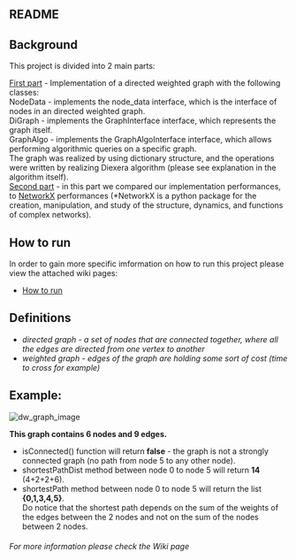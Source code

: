 ## README

## Background <br />

This project is divided into 2 main parts:<br />

<ins>First part</ins> - Implementation of a directed weighted graph with the following classes: <br />
NodeData - implements the node_data interface, which is the interface of nodes in an directed weighted graph. <br />
DiGraph - implements the GraphInterface interface, which represents the graph itself. <br />
GraphAlgo - implements the GraphAlgoInterface interface, which allows performing algorithmic queries on a specific graph. <br />
The graph was realized by using dictionary structure, and the operations were written by realizing Diexera algorithm (please see explanation in the algorithm itself). <br />
<ins>Second part</ins> - in this part we compared our implementation performances, to [NetworkX](https://networkx.org/) performances (*NetworkX is a python package for the creation, manipulation, and study of the structure, dynamics, and functions of complex networks).

## How to run
In order to gain more specific imformation on how to run this project please view the attached wiki pages:
- [How to run](https://github.com/Yuval-Moshe/Ex2/wiki/How-To-Run---Weighted-&-Directed-Graph)

## Definitions
 * *directed graph - a set of nodes that are connected together, where all the edges are directed from one vertex to another*
 * *weighted graph - edges of the graph are holding some sort of cost (time to cross for example)*
 
## Example:
 
![dw_graph_image](https://user-images.githubusercontent.com/68948784/102025281-8a0af380-3d9f-11eb-8662-b426537caa95.png)
 
**This graph contains 6 nodes and 9 edges.**
- isConnected() function will return **false** - the graph is not a strongly connected graph (no path from node 5 to any other node).<br />
- shortestPathDist method between node 0 to node 5 will return **14** (4+2+2+6).<br />
- shortestPath method between node 0 to node 5 will return the list **{0,1,3,4,5}**.<br />
Do notice that the shortest path depends on the sum of the weights of the edges between the 2 nodes
and not on the sum of the nodes between 2 nodes.

###### For more information please check the Wiki page
